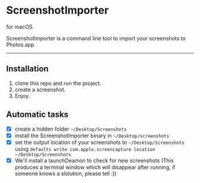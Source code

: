 # ScreenshotImporter
for macOS.

ScreenshotImporter is a command line tool to import your screenshots to Photos.app

-- -- -- 

## Installation
1. clone this repo and run the project.
2. create a screenshot.
3. Enjoy.

## Automatic tasks
- [x] create a hidden folder `~/Desktop/Screenshots`
- [x] install the ScreenshotImporter binary in `~/Desktop/screenshots`
- [x] set the output location of your screenshots to `~/Desktop/Screenshots` using `defaults write com.apple.screencapture location ~/Desktop/Screenshots` 
- [x] We'll install a launchDeamon to check for new screenshots (This produces a terminal window which will disappear after running, if someone knows a slolution, please tell :))
